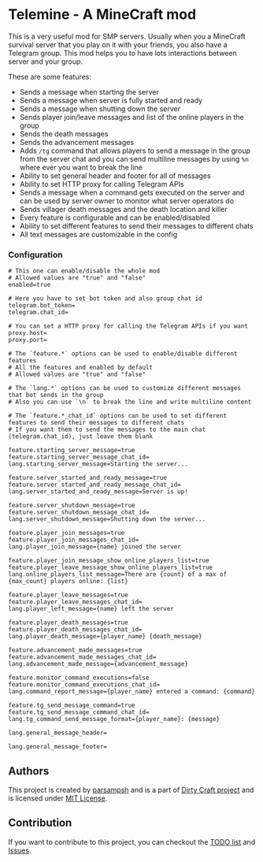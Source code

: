 # Telemine - A MineCraft mod
This is a very useful mod for SMP servers.
Usually when you a MineCraft survival server that you play on it with your friends, you also have a Telegram group.
This mod helps you to have lots interactions between server and your group.

These are some features:

- Sends a message when starting the server
- Sends a message when server is fully started and ready
- Sends a message when shutting down the server
- Sends player join/leave messages and list of the online players in the group
- Sends the death messages
- Sends the advancement messages
- Adds `/tg` command that allows players to send a message in the group from the server chat and you can send multiline messages by using `%n` where ever you want to break the line
- Ability to set general header and footer for all of messages
- Ability to set HTTP proxy for calling Telegram APIs
- Sends a message when a command gets executed on the server and can be used by server owner to monitor what server operators do
- Sends villager death messages and the death location and killer
- Every feature is configurable and can be enabled/disabled
- Ability to set different features to send their messages to different chats
- All text messages are customizable in the config

### Configuration

```properties
# This one can enable/disable the whole mod
# Allowed values are "true" and "false"
enabled=true

# Here you have to set bot token and also group chat id
telegram.bot_token=
telegram.chat_id=

# You can set a HTTP proxy for calling the Telegram APIs if you want
proxy.host=
proxy.port=

# The `feature.*` options can be used to enable/disable different features
# All the features and enabled by default
# Allowed values are "true" and "false"

# The `lang.*` options can be used to customize different messages that bot sends in the group
# Also you can use `\n` to break the line and write multiline content

# The `feature.*_chat_id` options can be used to set different features to send their messages to different chats
# If you want them to send the messages to the main chat (telegram.chat_id), just leave them blank

feature.starting_server_message=true
feature.starting_server_message_chat_id=
lang.starting_server_message=Starting the server...

feature.server_started_and_ready_message=true
feature.server_started_and_ready_message_chat_id=
lang.server_started_and_ready_message=Server is up!

feature.server_shutdown_message=true
feature.server_shutdown_message_chat_id=
lang.server_shutdown_message=Shutting down the server...

feature.player_join_messages=true
feature.player_join_messages_chat_id=
lang.player_join_message={name} joined the server

feature.player_join_message_show_online_players_list=true
feature.player_leave_message_show_online_players_list=true
lang.online_players_list_message=There are {count} of a max of {max_count} players online: {list}

feature.player_leave_messages=true
feature.player_leave_messages_chat_id=
lang.player_left_message={name} left the server

feature.player_death_messages=true
feature.player_death_messages_chat_id=
lang.player_death_message={player_name} {death_message}

feature.advancement_made_messages=true
feature.advancement_made_messages_chat_id=
lang.advancement_made_message={advancement_message}

feature.monitor_command_executions=false
feature.monitor_command_executions_chat_id=
lang.command_report_message={player_name} entered a command: {command}

feature.tg_send_message_command=true
feature.tg_send_message_command_chat_id=
lang.tg_command_send_message_format={player_name}: {message}

lang.general_message_header=

lang.general_message_footer=
```

## Authors
This project is created by [parsampsh](https://github.com/parsampsh)
and is a part of [Dirty Craft project](https://github.com/Dirty-Craft)
and is licensed under [MIT License](LICENSE).

## Contribution
If you want to contribute to this project,
you can checkout the [TODO list](TODO.md) and
[Issues](https://github.com/Dirty-Craft/telemine/issues).
